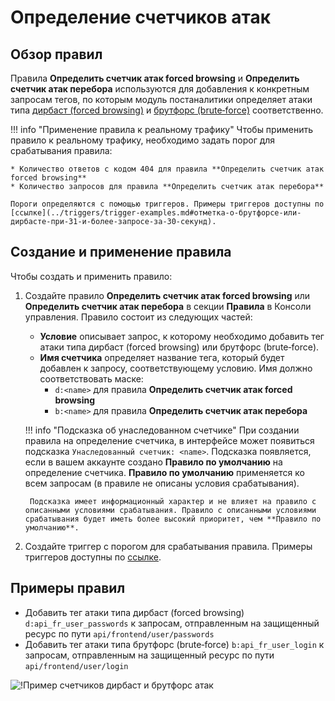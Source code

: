 # Определение счетчиков атак

## Обзор правил

Правила **Определить счетчик атак forced browsing** и **Определить счетчик атак перебора** используются для добавления к конкретным запросам тегов, по которым модуль постаналитики определяет атаки типа [дирбаст (forced browsing)](../../attacks-vulns-list.md#принудительный-просмотр-ресурсов-вебприложения-англ-forced-browsing) и [брутфорс (brute‑force)](../../attacks-vulns-list.md#брутфорс-англ-bruteforce-attack) соответственно.

!!! info "Применение правила к реальному трафику"
    Чтобы применить правило к реальному трафику, необходимо задать порог для срабатывания правила:

    * Количество ответов с кодом 404 для правила **Определить счетчик атак forced browsing**
    * Количество запросов для правила **Определить счетчик атак перебора**

    Пороги определяются с помощью триггеров. Примеры триггеров доступны по [ссылке](../triggers/trigger-examples.md#отметка-о-брутфорсе-или-дирбасте-при-31-и-более-запросе-за-30-секунд).

## Создание и применение правила

Чтобы создать и применить правило:

1. Создайте правило **Определить счетчик атак forced browsing** или **Определить счетчик атак перебора** в секции **Правила** в Консоли управления. Правило состоит из следующих частей:

      * **Условие** описывает запрос, к которому необходимо добавить тег атаки типа дирбаст (forced browsing) или брутфорс (brute‑force).
      * **Имя счетчика** определяет название тега, который будет добавлен к запросу, соответствующему условию. Имя должно соответствовать маске:
        * `d:<name>` для правила **Определить счетчик атак forced browsing**
        * `b:<name>` для правила **Определить счетчик атак перебора**

    !!! info "Подсказка об унаследованном счетчике"
        При создании правила на определение счетчика, в интерфейсе может появиться подсказка `Унаследованный счетчик: <name>`. Подсказка появляется, если в вашем аккаунте создано **Правило по умолчанию** на определение счетчика. **Правило по умолчанию** применяется ко всем запросам (в правиле не описаны условия срабатывания).

        Подсказка имеет информационный характер и не влияет на правило с описанными условиями срабатывания. Правило с описанными условиями срабатывания будет иметь более высокий приоритет, чем **Правило по умолчанию**.

2. Создайте триггер с порогом для срабатывания правила. Примеры триггеров доступны по [ссылке](../triggers/trigger-examples.md#отметка-о-брутфорсе-или-дирбасте-при-31-и-более-запросе-за-30-секунд).

## Примеры правил

* Добавить тег атаки типа дирбаст (forced browsing) `d:api_fr_user_passwords` к запросам, отправленным на защищенный ресурс по пути `api/frontend/user/passwords`
* Добавить тег атаки типа брутфорс (brute‑force) `b:api_fr_user_login` к запросам, отправленным на защищенный ресурс по пути `api/frontend/user/login`

![!Пример счетчиков дирбаст и брутфорс атак](../../images/user-guides/rules/dirbust-brute-counter-examples.png)

